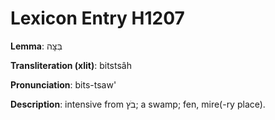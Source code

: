 # Lexicon Entry H1207

**Lemma**: בִּצָּה

**Transliteration (xlit)**: bitstsâh

**Pronunciation**: bits-tsaw'

**Description**:
intensive from בֹץ; a swamp; fen, mire(-ry place).
